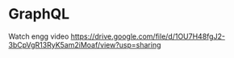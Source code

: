 # GraphQL

Watch engg video
https://drive.google.com/file/d/1OU7H48fgJ2-3bCpVgR13RyK5am2iMoaf/view?usp=sharing
